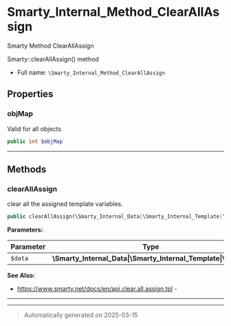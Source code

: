 
# Smarty_Internal_Method_ClearAllAssign

Smarty Method ClearAllAssign

Smarty::clearAllAssign() method

* Full name: `\Smarty_Internal_Method_ClearAllAssign`



## Properties


### objMap

Valid for all objects

```php
public int $objMap
```






***

## Methods


### clearAllAssign

clear all the assigned template variables.

```php
public clearAllAssign(\Smarty_Internal_Data|\Smarty_Internal_Template|\Smarty $data): \Smarty_Internal_Data|\Smarty_Internal_Template|\Smarty
```








**Parameters:**

| Parameter | Type | Description |
|-----------|------|-------------|
| `$data` | **\Smarty_Internal_Data&#124;\Smarty_Internal_Template&#124;\Smarty** |  |





**See Also:**

* https://www.smarty.net/docs/en/api.clear.all.assign.tpl - 

***


***
> Automatically generated on 2025-03-15
